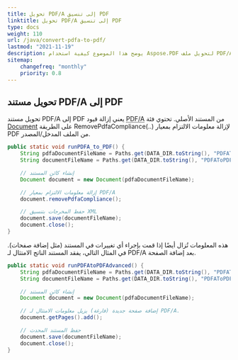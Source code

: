 ```yaml
---
title: تحويل PDF/A إلى تنسيق PDF
linktitle: تحويل PDF/A إلى تنسيق PDF
type: docs
weight: 110
url: /java/convert-pdfa-to-pdf/
lastmod: "2021-11-19"
description: يوضح هذا الموضوع كيفية استخدام Aspose.PDF لتحويل ملف PDF/A إلى مستند PDF باستخدام مكتبة Java.
sitemap:
    changefreq: "monthly"
    priority: 0.8
---
```


## تحويل مستند PDF/A إلى PDF

تحويل مستند PDF/A إلى PDF يعني إزالة قيود <abbr title="أرشيف تنسيق المستند المحمول">PDF/A</abbr> من المستند الأصلي. تحتوي فئة [Document](https://reference.aspose.com/pdf/java/com.aspose.pdf/Document) على الطريقة RemovePdfaCompliance(..) لإزالة معلومات الالتزام بمعيار PDF من الملف المدخل/المصدر.

```java
public static void runPDFA_to_PDF() {
    String pdfaDocumentFileName = Paths.get(DATA_DIR.toString(), "PDFAToPDF.pdf").toString();
    String documentFileName = Paths.get(DATA_DIR.toString(), "PDFAToPDF_out.pdf").toString();

    // إنشاء كائن المستند
    Document document = new Document(pdfaDocumentFileName);

    // إزالة معلومات الالتزام بمعيار PDF/A
    document.removePdfaCompliance();

    // حفظ المخرجات بتنسيق XML
    document.save(documentFileName);
    document.close();
}
```


هذه المعلومات تُزال أيضًا إذا قمت بإجراء أي تغييرات في المستند (مثل إضافة صفحات). في المثال التالي، يفقد المستند الناتج الامتثال لـ PDF/A بعد إضافة الصفحة.

```java
public static void runPDFAtoPDFAdvanced() {
    String pdfaDocumentFileName = Paths.get(DATA_DIR.toString(), "PDFAToPDF.pdf").toString();
    String documentFileName = Paths.get(DATA_DIR.toString(), "PDFAToPDF_out.pdf").toString();

    // إنشاء كائن المستند
    Document document = new Document(pdfaDocumentFileName);

    // إضافة صفحة جديدة (فارغة) يزيل معلومات الامتثال لـ PDF/A.
    document.getPages().add();

    // حفظ المستند المحدث
    document.save(documentFileName);
    document.close();
}
```